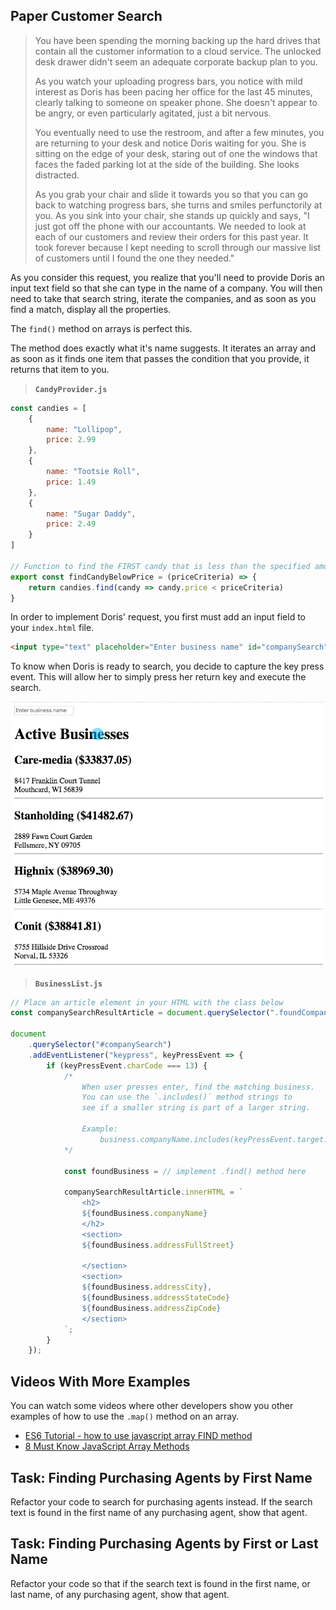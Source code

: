 ## Paper Customer Search

> You have been spending the morning backing up the hard drives that contain all the customer information to a cloud service. The unlocked desk drawer didn't seem an adequate corporate backup plan to you.
>
> As you watch your uploading progress bars, you notice with mild interest as Doris has been pacing her office for the last 45 minutes, clearly talking to someone on speaker phone. She doesn't appear to be angry, or even particularly agitated, just a bit nervous.
>
> You eventually need to use the restroom, and after a few minutes, you are returning to your desk and notice Doris waiting for you. She is sitting on the edge of your desk, staring out of one the windows that faces the faded parking lot at the side of the building. She looks distracted.
>
> As you grab your chair and slide it towards you so that you can go back to watching progress bars, she turns and smiles perfunctorily at you. As you sink into your chair, she stands up quickly and says, "I just got off the phone with our accountants. We needed to look at each of our customers and review their orders for this past year. It took forever because I kept needing to scroll through our massive list of customers until I found the one they needed."

As you consider this request, you realize that you'll need to provide Doris an input text field so that she can type in the name of a company. You will then need to take that search string, iterate the companies, and as soon as you find a match, display all the properties.

The `find()` method on arrays is perfect this.

The method does exactly what it's name suggests. It iterates an array and as soon as it finds one item that passes the condition that you provide, it returns that item to you.

> **`CandyProvider.js`**

```js
const candies = [
    {
        name: "Lollipop",
        price: 2.99
    },
    {
        name: "Tootsie Roll",
        price: 1.49
    },
    {
        name: "Sugar Daddy",
        price: 2.49
    }
]

// Function to find the FIRST candy that is less than the specified amount
export const findCandyBelowPrice = (priceCriteria) => {
    return candies.find(candy => candy.price < priceCriteria)
}
```

In order to implement Doris' request, you first must add an input field to your `index.html` file.

```html
<input type="text" placeholder="Enter business name" id="companySearch" />
```

To know when Doris is ready to search, you decide to capture the key press event. This will allow her to simply press her return key and execute the search.

![searching businesses](./images/searching-companies.gif)

> **`BusinessList.js`**


```js
// Place an article element in your HTML with the class below
const companySearchResultArticle = document.querySelector(".foundCompanies")

document
    .querySelector("#companySearch")
    .addEventListener("keypress", keyPressEvent => {
        if (keyPressEvent.charCode === 13) {
            /*
                When user presses enter, find the matching business.
                You can use the `.includes()` method strings to
                see if a smaller string is part of a larger string.

                Example:
                    business.companyName.includes(keyPressEvent.target.value)
            */

            const foundBusiness = // implement .find() method here

            companySearchResultArticle.innerHTML = `
                <h2>
                ${foundBusiness.companyName}
                </h2>
                <section>
                ${foundBusiness.addressFullStreet}

                </section>
                <section>
                ${foundBusiness.addressCity},
                ${foundBusiness.addressStateCode}
                ${foundBusiness.addressZipCode}
                </section>
            `;
        }
    });
```

## Videos With More Examples

You can watch some videos where other developers show you other examples of how to use the `.map()` method on an array.

* [ES6 Tutorial - how to use javascript array FIND method](https://www.youtube.com/watch?v=PMRkx51LGSQ)
* [8 Must Know JavaScript Array Methods](https://youtu.be/R8rmfD9Y5-c?t=174)

## Task: Finding Purchasing Agents by First Name

Refactor your code to search for purchasing agents instead. If the search text is found in the first name of any purchasing agent, show that agent.

## Task: Finding Purchasing Agents by First or Last Name

Refactor your code so that if the search text is found in the first name, or last name, of any purchasing agent, show that agent.

